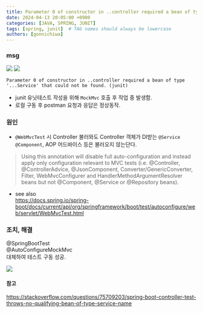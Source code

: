 ```yaml
---
title: Parameter 0 of constructor in ..controller required a bean of type '...Service' that could not be found. (junit)
date: 2024-04-13 20:05:00 +0900
categories: [JAVA, SPRING, JUNIT]
tags: [spring, junit]  # TAG names should always be lowercase
authors: [gonnichiwa]
---
```


### msg

![](https://blog.kakaocdn.net/dn/boVSfr/btsGARWrof1/MtFoTMukXGV2m2Kjhxe5PK/img.png)
![](https://blog.kakaocdn.net/dn/RZ7hB/btsGBRH9pd4/Y19tqXakGBsRM4NxWV5u9K/img.png)
```
Parameter 0 of constructor in ..controller required a bean of type '...Service' that could not be found. (junit)
```

- junit 유닛테스트 작성을 위해 `MockMvc` 호출 후 작업 중 발생함.
- 로컬 구동 후 postman 요청과 응답은 정상동작.

### 원인

- `@WebMvcTest` 시 Controller 불러와도 Controller 객체가 DI받는 `@Service` `@Component`, AOP 어드바이스 등은 불러오지 않는단다.  

> Using this annotation will disable full auto-configuration and instead apply only configuration relevant to MVC tests (i.e. @Controller, @ControllerAdvice, @JsonComponent, Converter/GenericConverter, Filter, WebMvcConfigurer and HandlerMethodArgumentResolver beans but not @Component, @Service or @Repository beans).

- see also  
https://docs.spring.io/spring-boot/docs/current/api/org/springframework/boot/test/autoconfigure/web/servlet/WebMvcTest.html

### 조치, 해결  

@SpringBootTest  
@AutoConfigureMockMvc  
대체하여 테스트 구동 성공.  

![](https://blog.kakaocdn.net/dn/bwye8P/btsGCX8p60F/1vJPIfJERAuWJhIwMnaDd0/img.png)


#### 참고  
https://stackoverflow.com/questions/75709203/spring-boot-controller-test-throws-no-qualifying-bean-of-type-service-name
